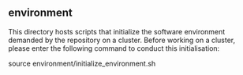 environment
-----------

This directory hosts scripts that initialize the software environment 
demanded by the repository on a cluster. Before working on a cluster, 
please enter the following command to conduct this initialisation: 

source environment/initialize_environment.sh 
